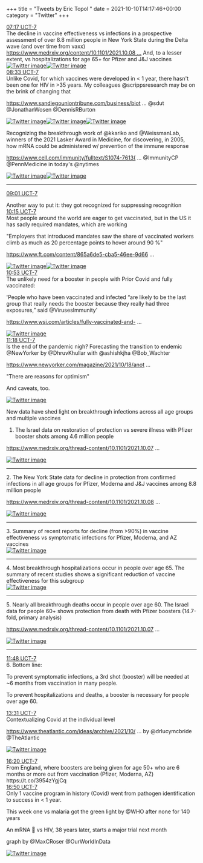 +++
title = "Tweets by Eric Topol " 
date = 2021-10-10T14:17:46+00:00
category = "Twitter"
+++
<div class="tweet"> 
<div class="profile"> 
<a href="https://twitter.com/erictopol/status/1447204715507322885" target="_blank" rel="noreferer">07:17 UCT-7</a> 
</div> 
<div class="content"> 
The decline in vaccine effectiveness vs infections in a prospective assessment of over 8.8 million people in New York State during the Delta wave (and over time from vaxx) <a href="https://www.medrxiv.org/content/10.1101/2021.10.08.21264595v1.full.pdf" target="_blank" rel="noreferer">https://www.medrxiv.org/content/10.1101/2021.10.08 ...</a> 
 And, to a lesser extent, vs hospitalizations for age 65+ for Pfizer and J&amp;J vaccines </div> 
<a href="/twitter/erictopol/images/FBV__70VEAUwb8m.jpg"  ><img src="/twitter/erictopol/images/FBV__70VEAUwb8m.jpg" alt="Twitter image" ></img></a><a href="/twitter/erictopol/images/FBV_77PVcAYIDGU.jpg"  ><img src="/twitter/erictopol/images/FBV_77PVcAYIDGU.jpg" alt="Twitter image" ></img></a></div> 
<div class="tweet"> 
<div class="profile"> 
<a href="https://twitter.com/erictopol/status/1447223683290841094" target="_blank" rel="noreferer">08:33 UCT-7</a> 
</div> 
<div class="content"> 
Unlike Covid, for which vaccines were developed in &lt; 1 year, there hasn't been one for HIV in &gt;35 years. My colleagues @scrippsresearch may be on the brink of changing that

<a href="https://www.sandiegouniontribune.com/business/biotech/story/2021-10-07/san-diego-scientists-and-moderna-team-up-to-test-an-rna-vacc-will-it-work" target="_blank" rel="noreferer">https://www.sandiegouniontribune.com/business/biot ...</a> 
 @sdut @JonathanWosen @DennisRBurton </div> 
<a href="/twitter/erictopol/images/FBWQcmIVUAEWUaT.jpg"  ><img src="/twitter/erictopol/images/FBWQcmIVUAEWUaT.jpg" alt="Twitter image" ></img></a><a href="/twitter/erictopol/images/FBWRp4TVUAI5YsE.jpg"  ><img src="/twitter/erictopol/images/FBWRp4TVUAI5YsE.jpg" alt="Twitter image" ></img></a><a href="/twitter/erictopol/images/FBWRrwHUYAEj8oF.jpg"  ><img src="/twitter/erictopol/images/FBWRrwHUYAEj8oF.jpg" alt="Twitter image" ></img></a></div> 
<div class="thread"> 
<div class="thread-content"> 
Recognizing the breakthrough work of @kkariko and @WeissmanLab, winners of the 2021 Lasker Award in Medicine, for discovering, in 2005, how mRNA could be administered w/ prevention of the immune response

<a href="https://www.cell.com/immunity/fulltext/S1074-7613(05)00211-6" target="_blank" rel="noreferer">https://www.cell.com/immunity/fulltext/S1074-7613( ...</a> 
 @ImmunityCP @PennMedicine in today's @nytimes </div> 
<a href="/twitter/erictopol/images/FBWK4l6UYAEyQSa.jpg"  ><img src="/twitter/erictopol/images/FBWK4l6UYAEyQSa.jpg" alt="Twitter image" ></img></a><a href="/twitter/erictopol/images/FBWL3-XVgAAe1_w.jpg"  ><img src="/twitter/erictopol/images/FBWL3-XVgAAe1_w.jpg" alt="Twitter image" ></img></a><hr><div class="profile"> 
<a href="https://twitter.com/erictopol/status/1447230929106182144" target="_blank" rel="noreferer">09:01 UCT-7</a> 
</div> 
<div class="content"> 
Another way to put it: they got recognized for suppressing recognition</div> 
</div> 
<div class="tweet"> 
<div class="profile"> 
<a href="https://twitter.com/erictopol/status/1447249542752002050" target="_blank" rel="noreferer">10:15 UCT-7</a> 
</div> 
<div class="content"> 
Most people around the world are eager to get vaccinated, but in the US it has sadly required mandates, which are working

"Employers that introduced mandates saw the share of vaccinated workers climb as much as 20 percentage points to hover around 90 %"

<a href="https://www.ft.com/content/865a6de5-cba5-46ee-9d66-7672abbc5c37" target="_blank" rel="noreferer">https://www.ft.com/content/865a6de5-cba5-46ee-9d66 ...</a> 
 </div> 
<a href="/twitter/erictopol/images/FBWpTv9UUAEASG_.jpg"  ><img src="/twitter/erictopol/images/FBWpTv9UUAEASG_.jpg" alt="Twitter image" ></img></a><a href="/twitter/erictopol/images/FBWppuBVgAITKFy.jpg"  ><img src="/twitter/erictopol/images/FBWppuBVgAITKFy.jpg" alt="Twitter image" ></img></a></div> 
<div class="tweet"> 
<div class="profile"> 
<a href="https://twitter.com/erictopol/status/1447259091848470529" target="_blank" rel="noreferer">10:53 UCT-7</a> 
</div> 
<div class="content"> 
The unlikely need for a booster in people with Prior Covid and fully vaccinated:

'People who have been vaccinated and infected “are likely to be the last group that really needs the booster because they really had three exposures,” said @VirusesImmunity' 

<a href="https://www.wsj.com/articles/fully-vaccinated-and-had-covid-19-no-rush-for-a-booster-shot-experts-say-11633870803?mod=hp_lead_pos6" target="_blank" rel="noreferer">https://www.wsj.com/articles/fully-vaccinated-and- ...</a> 
 </div> 
<a href="/twitter/erictopol/images/FBWxUQHVUAAB2cg.jpg"  ><img src="/twitter/erictopol/images/FBWxUQHVUAAB2cg.jpg" alt="Twitter image" ></img></a></div> 
<div class="tweet"> 
<div class="profile"> 
<a href="https://twitter.com/erictopol/status/1447265376115453954" target="_blank" rel="noreferer">11:18 UCT-7</a> 
</div> 
<div class="content"> 
Is the end of the pandemic nigh? Forecasting the transition to endemic @NewYorker by @DhruvKhullar with @ashishkjha @Bob_Wachter 

<a href="https://www.newyorker.com/magazine/2021/10/18/another-winter-of-covid" target="_blank" rel="noreferer">https://www.newyorker.com/magazine/2021/10/18/anot ...</a> 


"There are reasons for optimism"

And caveats, too. </div> 
<a href="/twitter/erictopol/images/FBW4Ge9VkAcjtpj.jpg"  ><img src="/twitter/erictopol/images/FBW4Ge9VkAcjtpj.jpg" alt="Twitter image" ></img></a></div> 
<div class="thread"> 
<div class="thread-content"> 
New data have shed light on breakthrough infections across all age groups and multiple vaccines

1. The Israel data on restoration of protection vs severe illness with Pfizer booster shots among 4.6 million people

<a href="https://www.medrxiv.org/thread-content/10.1101/2021.10.07.21264626v1" target="_blank" rel="noreferer">https://www.medrxiv.org/thread-content/10.1101/2021.10.07 ...</a> 
 </div> 
<a href="/twitter/erictopol/images/FBWrGBnVUAEFbHY.jpg"  ><img src="/twitter/erictopol/images/FBWrGBnVUAEFbHY.jpg" alt="Twitter image" ></img></a><hr><div class="thread-content"> 
2. The New York State data for decline in protection from confirmed infections in all age groups for Pfizer, Moderna and J&amp;J vaccines among 8.8 million people

<a href="https://www.medrxiv.org/thread-content/10.1101/2021.10.08.21264595v1" target="_blank" rel="noreferer">https://www.medrxiv.org/thread-content/10.1101/2021.10.08 ...</a> 
 </div> 
<a href="/twitter/erictopol/images/FBWszneVEAAYf4x.jpg"  ><img src="/twitter/erictopol/images/FBWszneVEAAYf4x.jpg" alt="Twitter image" ></img></a><hr><div class="thread-content"> 
3. Summary of recent reports for decline (from &gt;90%) in vaccine effectiveness vs symptomatic infections for Pfizer, Moderna, and AZ vaccines </div> 
<a href="/twitter/erictopol/images/FBWtcDnUUAUNoh3.jpg"  ><img src="/twitter/erictopol/images/FBWtcDnUUAUNoh3.jpg" alt="Twitter image" ></img></a><hr><div class="thread-content"> 
4. Most breakthrough hospitalizations occur in people over age 65. The summary of recent studies shows a significant reduction of vaccine effectiveness for this subgroup </div> 
<a href="/twitter/erictopol/images/FBWuOe_VUAQKAOD.jpg"  ><img src="/twitter/erictopol/images/FBWuOe_VUAQKAOD.jpg" alt="Twitter image" ></img></a><hr><div class="thread-content"> 
5. Nearly all breakthrough deaths occur in people over age 60. The Israel data for people 60+ shows protection from death with Pfizer boosters (14.7-fold, primary analysis)

<a href="https://www.medrxiv.org/thread-content/10.1101/2021.10.07.21264626v1" target="_blank" rel="noreferer">https://www.medrxiv.org/thread-content/10.1101/2021.10.07 ...</a> 
 </div> 
<a href="/twitter/erictopol/images/FBWvD_VUcAAvd5u.jpg"  ><img src="/twitter/erictopol/images/FBWvD_VUcAAvd5u.jpg" alt="Twitter image" ></img></a><hr><div class="profile"> 
<a href="https://twitter.com/erictopol/status/1447272731108524034" target="_blank" rel="noreferer">11:48 UCT-7</a> 
</div> 
<div class="content"> 
6. Bottom line: 

To prevent symptomatic infections, a 3rd shot (booster) will be needed at ~6 months from vaccination in many people.

To prevent hospitalizations and deaths, a booster is necessary for people over age 60.</div> 
</div> 
<div class="tweet"> 
<div class="profile"> 
<a href="https://twitter.com/erictopol/status/1447298862368976900" target="_blank" rel="noreferer">13:31 UCT-7</a> 
</div> 
<div class="content"> 
Contextualizing Covid at the individual level

<a href="https://www.theatlantic.com/ideas/archive/2021/10/covid-serenity-prayer/620343/?utm_source=twitter&utm_medium=social&utm_campaign=share" target="_blank" rel="noreferer">https://www.theatlantic.com/ideas/archive/2021/10/ ...</a> 
 by @drlucymcbride @TheAtlantic </div> 
<a href="/twitter/erictopol/images/FBXWkuTVcAAMW8D.png"  ><img src="/twitter/erictopol/images/FBXWkuTVcAAMW8D.png" alt="Twitter image" ></img></a></div> 
<div class="tweet"> 
<div class="profile"> 
<a href="https://twitter.com/erictopol/status/1447341390917095424" target="_blank" rel="noreferer">16:20 UCT-7</a> 
</div> 
<div class="content"> 
From England, where boosters are being given for age 50+ who are 6 months or more out from vaccination (Pfizer, Moderna, AZ) https://t.co/3954zYgjCq</div> 
</div> 
<div class="tweet"> 
<div class="profile"> 
<a href="https://twitter.com/erictopol/status/1447348728742830082" target="_blank" rel="noreferer">16:50 UCT-7</a> 
</div> 
<div class="content"> 
Only 1 vaccine program in history (Covid) went from pathogen identification to success in &lt; 1 year.

This week one vs malaria got the green light by @WHO after none for 140 years

An mRNA 💉 vs HIV, 38 years later, starts a major trial next month

graph by @MaxCRoser @OurWorldInData </div> 
<a href="/twitter/erictopol/images/FBYC6eHVkAECQL1.png"  ><img src="/twitter/erictopol/images/FBYC6eHVkAECQL1.png" alt="Twitter image" ></img></a></div> 


